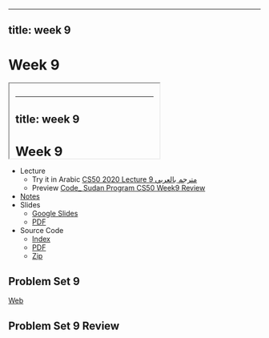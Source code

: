 
---
title: week 9
---

# Week 9

<iframe src="#"></iframe>


- Lecture
  - Try it in Arabic
    [CS50 2020 Lecture 9 مترجم بالعربي](#)
  - Preview
    [Code_ Sudan Program CS50 Week9 Review](#)
- [Notes](https://cs50.harvard.edu/x/2020/notes/8/)
- Slides
  - <a href="#">Google Slides</a>
  - <a href="#">PDF</a> 
- Source Code
  - <a href="#">Index</a>
  - <a href="#">PDF</a>
  - <a href="#">Zip</a>

## Problem Set 9

[Web](#)

## Problem Set 9 Review 
<!-- <div class="box" >Speller Review  <iframe src="https://www.youtube.com/embed/S_3NvpLje3M"></iframe></div>
<div class="box" >Caesar Review  <iframe src="https://www.youtube.com/embed/3BcjXzNlT0w"></iframe></div> -->
